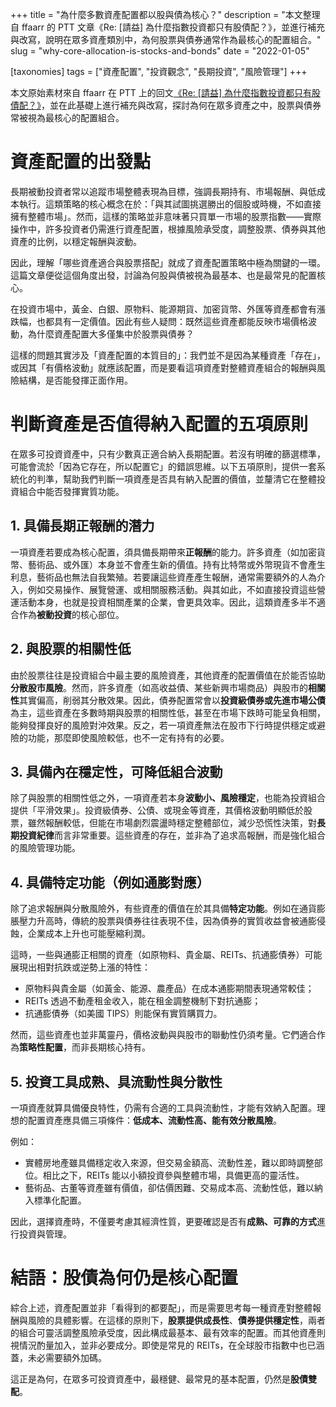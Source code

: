+++
title = "為什麼多數資產配置都以股與債為核心？"
description = "本文整理自 ffaarr 的 PTT 文章《Re: [請益] 為什麼指數投資都只有股債配？》，並進行補充與改寫，說明在眾多資產類別中，為何股票與債券通常作為最核心的配置組合。"
slug = "why-core-allocation-is-stocks-and-bonds"
date = "2022-01-05"

[taxonomies]
tags = ["資產配置", "投資觀念", "長期投資", "風險管理"]
+++

本文原始素材來自 ffaarr 在 PTT 上的回文[《Re: [請益] 為什麼指數投資都只有股債配？》](https://archive.ph/BUrdM)，並在此基礎上進行補充與改寫，探討為何在眾多資產之中，股票與債券常被視為最核心的配置組合。

# 資產配置的出發點

長期被動投資者常以追蹤市場整體表現為目標，強調長期持有、市場報酬、與低成本執行。這類策略的核心概念在於：「與其試圖挑選勝出的個股或時機，不如直接擁有整體市場」。然而，這樣的策略並非意味著只買單一市場的股票指數——實際操作中，許多投資者仍需進行資產配置，根據風險承受度，調整股票、債券與其他資產的比例，以穩定報酬與波動。

因此，理解「哪些資產適合與股票搭配」就成了資產配置策略中極為關鍵的一環。這篇文章便從這個角度出發，討論為何股與債被視為最基本、也是最常見的配置核心。

在投資市場中，黃金、白銀、原物料、能源期貨、加密貨幣、外匯等資產都會有漲跌幅，也都具有一定價值。因此有些人疑問：既然這些資產都能反映市場價格波動，為什麼資產配置大多僅集中於股票與債券？

這樣的問題其實涉及「資產配置的本質目的」：我們並不是因為某種資產「存在」，或因其「有價格波動」就應該配置，而是要看這項資產對整體資產組合的報酬與風險結構，是否能發揮正面作用。

# 判斷資產是否值得納入配置的五項原則

在眾多可投資資產中，只有少數真正適合納入長期配置。若沒有明確的篩選標準，可能會流於「因為它存在，所以配置它」的錯誤思維。以下五項原則，提供一套系統化的判準，幫助我們判斷一項資產是否具有納入配置的價值，並釐清它在整體投資組合中能否發揮實質功能。

## 1. **具備長期正報酬的潛力**

一項資產若要成為核心配置，須具備長期帶來**正報酬**的能力。許多資產（如加密貨幣、藝術品、或外匯）本身並不會產生新的價值。持有比特幣或外幣現貨不會產生利息，藝術品也無法自我繁殖。若要讓這些資產產生報酬，通常需要額外的人為介入，例如交易操作、展覽營運、或相關服務活動。與其如此，不如直接投資這些營運活動本身，也就是投資相關產業的企業，會更具效率。因此，這類資產多半不適合作為**被動投資**的核心部位。

## 2. **與股票的相關性低**

由於股票往往是投資組合中最主要的風險資產，其他資產的配置價值在於能否協助**分散股市風險**。然而，許多資產（如高收益債、某些新興市場商品）與股市的**相關性**其實偏高，削弱其分散效果。因此，債券配置常會以**投資級債券或先進市場公債**為主，這些資產在多數時期與股票的相關性低，甚至在市場下跌時可能呈負相關，能夠發揮良好的風險對沖效果。反之，若一項資產無法在股市下行時提供穩定或避險的功能，那麼即使風險較低，也不一定有持有的必要。

## 3. **具備內在穩定性，可降低組合波動**

除了與股票的相關性低之外，一項資產若本身**波動小、風險穩定**，也能為投資組合提供「平滑效果」。投資級債券、公債、或現金等資產，其價格波動明顯低於股票，雖然報酬較低，但能在市場劇烈震盪時穩定整體部位，減少恐慌性決策，對**長期投資紀律**而言非常重要。這些資產的存在，並非為了追求高報酬，而是強化組合的風險管理功能。

## 4. **具備特定功能（例如通膨對應）**

除了追求報酬與分散風險外，有些資產的價值在於其具備**特定功能**。例如在通貨膨脹壓力升高時，傳統的股票與債券往往表現不佳，因為債券的實質收益會被通膨侵蝕，企業成本上升也可能壓縮利潤。

這時，一些與通膨正相關的資產（如原物料、貴金屬、REITs、抗通膨債券）可能展現出相對抗跌或逆勢上漲的特性：

* 原物料與貴金屬（如黃金、能源、農產品）在成本通膨期間表現通常較佳；
* REITs 透過不動產租金收入，能在租金調整機制下對抗通膨；
* 抗通膨債券（如美國 TIPS）則能保有實質購買力。

然而，這些資產也並非萬靈丹，價格波動與與股市的聯動性仍須考量。它們適合作為**策略性配置**，而非長期核心持有。

## 5. **投資工具成熟、具流動性與分散性**

一項資產就算具備優良特性，仍需有合適的工具與流動性，才能有效納入配置。理想的配置資產應具備三項條件：**低成本、流動性高、能有效分散風險**。

例如：

* 實體房地產雖具備穩定收入來源，但交易金額高、流動性差，難以即時調整部位。相比之下，REITs 能以小額投資參與整體市場，具備更高的靈活性。
* 藝術品、古董等資產雖有價值，卻估價困難、交易成本高、流動性低，難以納入標準化配置。

因此，選擇資產時，不僅要考慮其經濟性質，更要確認是否有**成熟、可靠的方式**進行投資與管理。

# 結語：股債為何仍是核心配置

綜合上述，資產配置並非「看得到的都要配」，而是需要思考每一種資產對整體報酬與風險的具體影響。在這樣的原則下，**股票提供成長性**、**債券提供穩定性**，兩者的組合可靈活調整風險承受度，因此構成最基本、最有效率的配置。而其他資產則視情況酌量加入，並非必要成分。即使是常見的 REITs，在全球股市指數中也已涵蓋，未必需要額外加碼。

這正是為何，在眾多可投資資產中，最穩健、最常見的基本配置，仍然是**股債雙配**。
